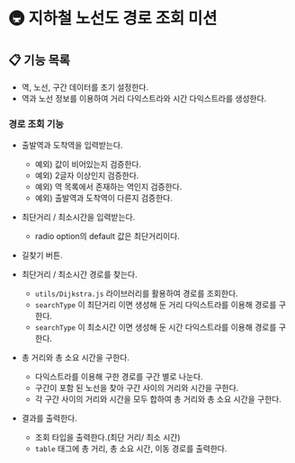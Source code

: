 # 🚇 지하철 노선도 경로 조회 미션

## 📋  기능 목록

- 역, 노선, 구간 데이터를 초기 설정한다.
- 역과 노선 정보를 이용하여 거리 다익스트라와 시간 다익스트라를 생성한다.

### 경로 조회 기능

- 출발역과 도착역을 입력받는다.
  - 예외) 값이 비어있는지 검증한다.
  - 예외) 2글자 이상인지 검증한다.
  - 예외) 역 목록에서 존재하는 역인지 검증한다.
  - 예외) 출발역과 도착역이 다른지 검증한다.
  
- 최단거리 / 최소시간을 입력받는다.
  
  - radio option의 default 값은 최단거리이다.
  
- 길찾기 버튼.

- 최단거리 / 최소시간 경로를 찾는다.
  
  - `utils/Dijkstra.js` 라이브러리를 활용하여 경로를 조회한다.
  - `searchType` 이 최단거리 이면 생성해 둔 거리 다익스트라를 이용해 경로를 구한다.
  - `searchType` 이 최소시간 이면 생성해 둔 시간 다익스트라를 이용해 경로를 구한다.
  
- 총 거리와 총 소요 시간을 구한다. 

  - 다익스트라를 이용해 구한 경로를 구간 별로 나눈다.
  - 구간이 포함 된 노선을 찾아 구간 사이의 거리와 시간을 구한다.
  - 각 구간 사이의 거리와 시간을 모두 합하여 총 거리와 총 소요 시간을 구한다.  

- 결과를 출력한다.

  - 조회 타입을 출력한다.(최단 거리/ 최소 시간)
  - `table` 태그에 총 거리, 총 소요 시간, 이동 경로를 출력한다.

  